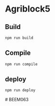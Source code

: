 # Agriblock5

## Build

```sh
npm run build
```

## Compile

```sh
npm run compile
```

## deploy

```sh
npm run deploy
```
#   B E E M 0 6 3 
 
 
